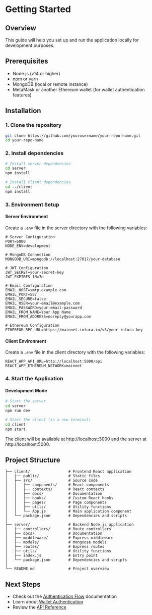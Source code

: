 # Getting Started

## Overview
This guide will help you set up and run the application locally for development purposes.

## Prerequisites
- Node.js (v14 or higher)
- npm or yarn
- MongoDB (local or remote instance)
- MetaMask or another Ethereum wallet (for wallet authentication features)

## Installation

### 1. Clone the repository
```bash
git clone https://github.com/yourusername/your-repo-name.git
cd your-repo-name
```

### 2. Install dependencies
```bash
# Install server dependencies
cd server
npm install

# Install client dependencies
cd ../client
npm install
```

### 3. Environment Setup

#### Server Environment
Create a `.env` file in the server directory with the following variables:
```
# Server Configuration
PORT=5000
NODE_ENV=development

# MongoDB Connection
MONGODB_URI=mongodb://localhost:27017/your-database

# JWT Configuration
JWT_SECRET=your-secret-key
JWT_EXPIRES_IN=7d

# Email Configuration
EMAIL_HOST=smtp.example.com
EMAIL_PORT=587
EMAIL_SECURE=false
EMAIL_USER=your-email@example.com
EMAIL_PASSWORD=your-email-password
EMAIL_FROM_NAME=Your App Name
EMAIL_FROM_ADDRESS=noreply@yourapp.com

# Ethereum Configuration
ETHEREUM_RPC_URL=https://mainnet.infura.io/v3/your-infura-key
```

#### Client Environment
Create a `.env` file in the client directory with the following variables:
```
REACT_APP_API_URL=http://localhost:5000/api
REACT_APP_ETHEREUM_NETWORK=mainnet
```

### 4. Start the Application

#### Development Mode
```bash
# Start the server
cd server
npm run dev

# Start the client (in a new terminal)
cd client
npm start
```

The client will be available at http://localhost:3000 and the server at http://localhost:5000.

## Project Structure

```
├── client/                 # Frontend React application
│   ├── public/             # Static files
│   ├── src/                # Source code
│   │   ├── components/     # React components
│   │   ├── contexts/       # React contexts
│   │   ├── docs/           # Documentation
│   │   ├── hooks/          # Custom React hooks
│   │   ├── pages/          # Page components
│   │   ├── utils/          # Utility functions
│   │   └── App.js          # Main application component
│   └── package.json        # Dependencies and scripts
│
├── server/                 # Backend Node.js application
│   ├── controllers/        # Route controllers
│   ├── docs/               # Documentation
│   ├── middleware/         # Express middleware
│   ├── models/             # Mongoose models
│   ├── routes/             # Express routes
│   ├── utils/              # Utility functions
│   ├── index.js            # Entry point
│   └── package.json        # Dependencies and scripts
│
└── README.md               # Project overview
```

## Next Steps
- Check out the [Authentication Flow](../auth/AuthenticationFlow.md) documentation
- Learn about [Wallet Authentication](../auth/WalletAuthentication.md)
- Review the [API Reference](../../../server/docs/api.md)